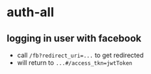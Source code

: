 # auth-all

## logging in user with facebook
- call `/fb?redirect_uri=...` to get redirected
- will return to `...#/access_tkn=jwtToken`

